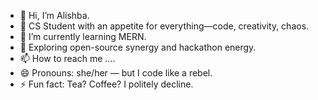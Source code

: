 - 👋 Hi, I’m Alishba.
- 👀 CS Student with an appetite for everything—code, creativity, chaos.
- 🌱 I’m currently learning MERN.
- 💞️ Exploring open-source synergy and hackathon energy.
- 📫 How to reach me ....
- 😄 Pronouns: she/her — but I code like a rebel.
- ⚡ Fun fact: Tea? Coffee? I politely decline.

<!---
Alishba903/Alishba903 is a ✨ special ✨ repository because its `README.md` (this file) appears on your GitHub profile.
You can click the Preview link to take a look at your changes.
--->
